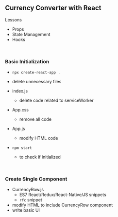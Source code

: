 ## Currency Converter with React

Lessons

- Props
- State Management
- Hooks

<br/>

### Basic Initialization

- `npx create-react-app .`

- delete unnecessary files
- index.js

  - delete code related to serviceWorker

- App.css
  - remove all code
- App.js
  - modify HTML code
- `npm start`
  - to check if initialized

<br/>

### Create Single Component

- CurrencyRow.js
  - ES7 React/Redux/React-Native/JS snippets
  - `rfc` snippet
- modify HTML to include CurrencyRow component
- write basic UI
